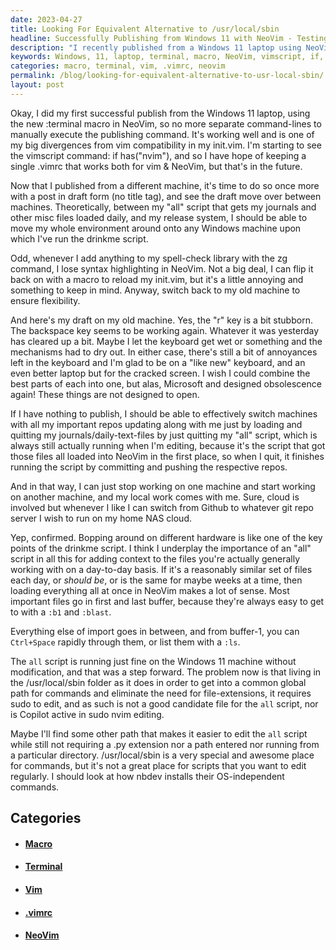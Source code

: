 ```yaml
---
date: 2023-04-27
title: Looking For Equivalent Alternative to /usr/local/sbin
headline: Successfully Publishing from Windows 11 with NeoVim - Testing and Troubleshooting Drafts
description: "I recently published from a Windows 11 laptop using NeoVim's new terminal macro and I'm starting to see the vimscript command: if has('nvim'). With this, I'm hoping to have a single .vimrc that works for both vim and NeoVim. I tested moving a draft post between machines and it worked, but I noticed that when I add anything to my spell-check library with the zg command, I lose syntax highlighting in NeoVim."
keywords: Windows, 11, laptop, terminal, macro, NeoVim, vimscript, if, has, nvim, single, .vimrc, vim, draft, post, machines, zg, command, spell-check, library, syntax, highlighting, switch
categories: macro, terminal, vim, .vimrc, neovim
permalink: /blog/looking-for-equivalent-alternative-to-usr-local-sbin/
layout: post
---
```



Okay, I did my first successful publish from the Windows 11 laptop, using the
new :terminal macro in NeoVim, so no more separate command-lines to manually
execute the publishing command. It's working well and is one of my big
divergences from vim compatibility in my init.vim. I'm starting to see the
vimscript command: if has("nvim"), and so I have hope of keeping a single
.vimrc that works both for vim & NeoVim, but that's in the future.

Now that I published from a different machine, it's time to do so once more
with a post in draft form (no title tag), and see the draft move over between
machines. Theoretically, between my "all" script that gets my journals and
other misc files loaded daily, and my release system, I should be able to move
my whole environment around onto any Windows machine upon which I've run the
drinkme script.

Odd, whenever I add anything to my spell-check library with the zg command, I
lose syntax highlighting in NeoVim. Not a big deal, I can flip it back on with
a macro to reload my init.vim, but it's a little annoying and something to keep
in mind. Anyway, switch back to my old machine to ensure flexibility.

And here's my draft on my old machine. Yes, the "r" key is a bit stubborn. The
backspace key seems to be working again. Whatever it was yesterday has cleared
up a bit. Maybe I let the keyboard get wet or something and the mechanisms had
to dry out. In either case, there's still a bit of annoyances left in the
keyboard and I'm glad to be on a "like new" keyboard, and an even better laptop
but for the cracked screen. I wish I could combine the best parts of each into
one, but alas, Microsoft and designed obsolescence again! These things are not
designed to open.

If I have nothing to publish, I should be able to effectively switch machines
with all my important repos updating along with me just by loading and quitting
my journals/daily-text-files by just quitting my "all" script, which is always
still actually running when I'm editing, because it's the script that got those
files all loaded into NeoVim in the first place, so when I quit, it finishes
running the script by committing and pushing the respective repos.

And in that way, I can just stop working on one machine and start working on
another machine, and my local work comes with me. Sure, cloud is involved but
whenever I like I can switch from Github to whatever git repo server I wish to
run on my home NAS cloud.

Yep, confirmed. Bopping around on different hardware is like one of the key
points of the drinkme script. I think I underplay the importance of an "all"
script in all this for adding context to the files you're actually generally
working with on a day-to-day basis. If it's a reasonably similar set of files
each day, or *should be*, or is the same for maybe weeks at a time, then
loading everything all at once in NeoVim makes a lot of sense. Most important
files go in first and last buffer, because they're always easy to get to with a
`:b1` and `:blast`.

Everything else of import goes in between, and from buffer-1, you can
`Ctrl+Space` rapidly through them, or list them with a `:ls`.

The `all` script is running just fine on the Windows 11 machine without
modification, and that was a step forward. The problem now is that living in
the /usr/local/sbin folder as it does in order to get into a common global path
for commands and eliminate the need for file-extensions, it requires sudo to
edit, and as such is not a good candidate file for the `all` script, nor is
Copilot active in sudo nvim editing.

Maybe I'll find some other path that makes it easier to edit the `all` script
while still not requiring a .py extension nor a path entered nor running from a
particular directory. /usr/local/sbin is a very special and awesome place for
commands, but it's not a great place for scripts that you want to edit
regularly. I should look at how nbdev installs their OS-independent commands.



## Categories

<ul>
<li><h4><a href='/macro/'>Macro</a></h4></li>
<li><h4><a href='/terminal/'>Terminal</a></h4></li>
<li><h4><a href='/vim/'>Vim</a></h4></li>
<li><h4><a href='/vimrc/'>.vimrc</a></h4></li>
<li><h4><a href='/neovim/'>NeoVim</a></h4></li></ul>
